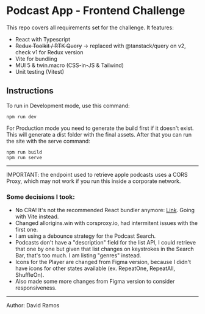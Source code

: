 # Podcast App - Frontend Challenge

This repo covers all requirements set for the challenge. It features:

- React with Typescript
- ~~Redux Toolkit / RTK Query~~ -> replaced with @tanstack/query on v2, check v1 for Redux version
- Vite for bundling
- MUI 5 & twin.macro (CSS-in-JS & Tailwind)
- Unit testing (Vitest)

## Instructions

To run in Development mode, use this command:

```
npm run dev
```

For Production mode you need to generate the build first if it doesn't exist. This will generate a dist folder with the final assets. After that you can run the site with the serve command:

```
npm run build
npm run serve
```

---

IMPORTANT: the endpoint used to retrieve apple podcasts uses a CORS Proxy, which may not work if you run this inside a corporate network.

### Some decisions I took:

- No CRA! It's not the recommended React bundler anymore: [Link](https://dev.to/ag2byte/create-react-app-is-officially-dead-h7o). Going with Vite instead.
- Changed allorigins.win with corsproxy.io, had intermitent issues with the first one.
- I am using a debounce strategy for the Podcast Search.
- Podcasts don't have a "description" field for the list API, I could retrieve that one by one but given that list changes on keystrokes in the Search Bar, that's too much. I am listing "genres" instead.
- Icons for the Player are changed from Figma version, because I didn't have icons for other states available (ex. RepeatOne, RepeatAll, ShuffleOn).
- Also made some more changes from Figma version to consider responsiveness.

---

Author: David Ramos
